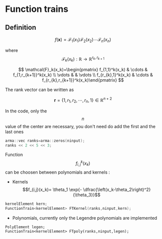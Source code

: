 # Function trains

## Definition


$$
f(\mathbf{x})=\mathcal{F}_1(x_1) \mathcal{F}_2(x_2) \cdots \mathcal{F}_n(x_n)
$$


where
$$
\mathcal{F}_k(x_k) : \mathbb{R} \to \mathbb{R}^{r_k,r_{k+1}}
$$

$$
\mathcal{F}_k(x_k)=\begin{pmatrix} f_{1,1}^k(x_k) & \cdots & f_{1,r_{k+1}}^k(x_k) \\ \vdots & & \vdots \\ f_{r_{k},1}^k(x_k) & \cdots &  f_{r_{k},r_{k+1}}^k(x_k)\end{pmatrix}
$$


The rank vector can be written as


$$
\mathbf{r}=\lbrace 1,r_1,r_2,\cdots,r_n,1 \rbrace \in \mathbb{R}^{n+2}
$$


In the code, only the $$n$$ value of the center are necessary, you don't need do add the first and the last ones

```cpp
arma::vec ranks=arma::zeros(ninput);
ranks << 2 << 5 << 3;
```

Function $$f_{i,j}^k(x_k)$$ can be choosen between polynomials and kernels :

* Kernels $$f_{i,j}(x_k)= \theta_1 \exp{- \dfrac{\left(x_k-\theta_2\right)^2}{\theta_3}}$$

```cpp
kernelElement kern;
FunctionTrain<kernelElement> FTKernel(ranks,ninput,kern);
```

* Polynomials, currently only the Legendre polynomials are implemented 

```
PolyElement legen;
FunctionTrain<kernelElement> FTpoly(ranks,ninput,legen);
```



